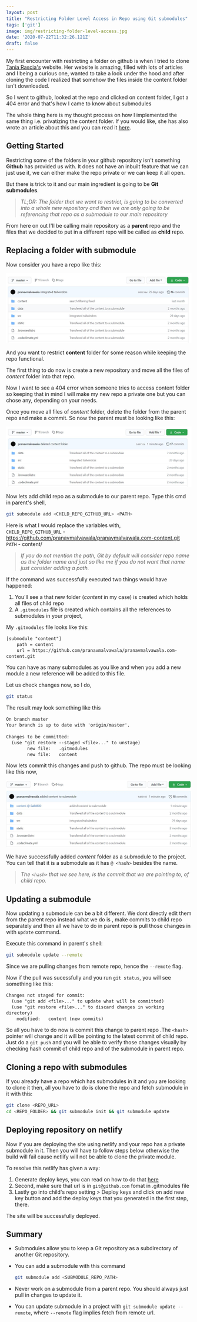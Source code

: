 ```yaml
---
layout: post
title: "Restricting Folder Level Access in Repo using Git submodules"
tags: ['git']
image: img/restricting-folder-level-access.jpg
date: '2020-07-22T11:32:26.121Z'
draft: false
---
```


My first encounter with restricting a folder on github is when I tried to clone [Tania Rascia's](https://www.taniarascia.com/) website. Her website is amazing, filled with lots of articles and I being a curious one, wanted to take a look under the hood and after cloning the code I realized that somehow the files inside the content folder isn't downloaded.

So I went to github, looked at the repo and clicked on content folder, I got a 404 error and that's how I came to know about submodules

The whole thing here is my thought process on how I implemented the same thing i.e. privatizing the content folder. If you would like, she has also wrote an article about this and you can read it [here](https://www.taniarascia.com/git-submodules-private-content/).

## Getting Started

Restricting some of the folders in your github repository isn't something **Github** has provided us with. It does not have an inbuilt feature that we can just use it, we can either make the repo private or we can keep it all open.

But there is trick to it and our main ingredient is going to be **Git submodules**.

> _TL;DR: The folder that we want to restrict, is going to be converted into a whole new repository and then we are only going to be referencing that repo as a submodule to our main repository_

From here on out I'll be calling main repository as a **parent** repo and the files that we decided to put in a different repo will be called as **child** repo.

## Replacing a folder with submodule

Now consider you have a repo like this:

![alt text](./img/git-submodule-init-repo.jpg "initial project structure")

And you want to restrict **content** folder for some reason while keeping the repo functional.

The first thing to do now is create a new repository and move all the files of <i>content</i> folder into
that repo.

Now I want to see a 404 error when someone tries to access content folder so keeping that in mind I will make my new repo a private one but you can chose any, depending on your needs.

Once you move all files of <i>content</i> folder, delete the folder from the parent
repo and make a commit. So now the parent must be looking like this:

![alt text](./img/deleted-content.jpg "after deleting content")

Now lets add child repo as a submodule to our parent repo. Type this cmd in parent's shell,

```bash
git submodule add <CHILD_REPO_GITHUB_URL> <PATH>
```

Here is what I would replace the variables with,  
`CHILD_REPO_GITHUB_URL` - https://github.com/pranavmalvawala/pranavmalvawala.com-content.git  
`PATH` - content/

> _If you do not mention the path, Git by default will consider repo name as the folder name and just so like me if you do not want that name just consider adding a path._

If the command was successfully executed two things would have happened:

1. You'll see a that new folder (_content_ in my case) is created which holds all files of child repo
2. A `.gitmodules` file is created which contains all the references to submodules in your project,

My `.gitmodules` file looks like this:

```terminal
[submodule "content"]
	path = content
	url = https://github.com/pranavmalvawala/pranavmalvawala.com-content.git
```

You can have as many submodules as you like and when you add a new module a new reference will be added to this file.

Let us check changes now, so I do,

```bash
git status
```

The result may look something like this

```terminal
On branch master
Your branch is up to date with 'origin/master'.

Changes to be committed:
  (use "git restore --staged <file>..." to unstage)
        new file:   .gitmodules
        new file:   content
```

Now lets commit this changes and push to github. The repo must be looking like this now,

![alt text](./img/repo-with-submodule.jpg "initial repo")

We have successfully added _content_ folder as a submodule to the project.
You can tell that it is a submodule as it has `@ <hash>` besides the name.

> _The `<hash>` that we see here, is the commit that we are pointing to, of child repo._

## Updating a submodule

Now updating a submodule can be a bit different. We dont directly edit them from the parent repo
instead what we do is , make commits to child repo separately and then all we have to do in parent repo
is pull those changes in with `update` command.

Execute this command in parent's shell:

```bash
git submodule update --remote
```

Since we are pulling changes from remote repo, hence the `--remote` flag.

Now if the pull was sucessfully and you run `git status`, you will see something like this:

```terminal
Changes not staged for commit:
  (use "git add <file>..." to update what will be committed)
  (use "git restore <file>..." to discard changes in working directory)
	modified:   content (new commits)
```

So all you have to do now is commit this change to parent repo .The `<hash>` pointer will change and it will be pointing to the latest commit of child repo. Just do a `git push` and you will be able to verify those changes visually by checking hash commit of child repo and of the submodule in parent repo.

## Cloning a repo with submodules

If you already have a repo which has submodules in it and you are looking to clone it then,
all you have to do is clone the repo and fetch submodule in it with this:

```bash
git clone <REPO_URL>
cd <REPO_FOLDER> && git submodule init && git submodule update
```

## Deploying repository on netlify

Now if you are deploying the site using netlify and your repo has a private submodule in it.
Then you will have to follow steps below otherwise the build will fail cause netlify will not be able to clone the private module.

To resolve this netlify has given a way:

1. Generate deploy keys, you can read on how to do that [here](https://docs.netlify.com/configure-builds/repo-permissions-linking/#deploy-keys)
2. Second, make sure that url is in `git@github.com` fomat in .gitmodules file
3. Lastly go into child's repo setting > Deploy keys and click on add new key button and add the deploy keys that you generated in the first step, there.

The site will be successfully deployed.

## Summary

- Submodules allow you to keep a Git repository as a subdirectory of another Git repository.
- You can add a submodule with this command

  ```bash
  git submodule add <SUBMODULE_REPO_PATH>
  ```

- Never work on a submodule from a parent repo. You should always just pull in changes to update it.
- You can update submodule in a project with `git submodule update --remote`, where `--remote` flag implies fetch from remote url.
